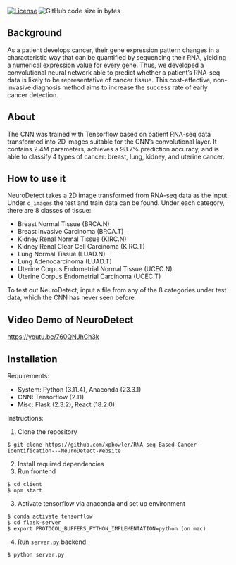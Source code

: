 [![License](https://img.shields.io/badge/license-MIT-green)](LICENSE.md)
![GitHub code size in bytes](https://img.shields.io/github/languages/code-size/xpbowler/RNA-seq-Based-Cancer-Identification---NeuroDetect-Website.svg)

## Background

As a patient develops cancer, their gene expression pattern changes in a characteristic way that can be quantified by sequencing their RNA, yielding a numerical expression value for every gene. Thus, we developed a convolutional neural network able to predict whether a patient’s RNA-seq data is likely to be representative of cancer tissue. This cost-effective, non-invasive diagnosis method aims to increase the success rate of early cancer detection.

## About

The CNN was trained with Tensorflow based on patient RNA-seq data transformed into 2D images suitable for the CNN’s convolutional layer. It contains 2.4M parameters, achieves a 98.7% prediction accuracy, and is able to classify 4 types of cancer: breast, lung, kidney, and uterine cancer. 


## How to use it 

NeuroDetect takes a 2D image transformed from RNA-seq data as the input. Under ```c_images``` the test and train data can be found. Under each category, there are 8 classes of tissue: 

- Breast Normal Tissue (BRCA.N)
- Breast Invasive Carcinoma (BRCA.T)
- Kidney Renal Normal Tissue (KIRC.N)
- Kidney Renal Clear Cell Carcinoma (KIRC.T)
- Lung Normal Tissue (LUAD.N)
- Lung Adenocarcinoma (LUAD.T)
- Uterine Corpus Endometrial Normal Tissue (UCEC.N)
- Uterine Corpus Endometrial Carcinoma (UCEC.T)

To test out NeuroDetect, input a file from any of the 8 categories under test data, which the CNN has never seen before. 


## Video Demo of NeuroDetect
https://youtu.be/760QNJhCh3k


## Installation

Requirements: 
* System: Python (3.11.4), Anaconda (23.3.1)
* CNN: Tensorflow (2.11)
* Misc: Flask (2.3.2), React (18.2.0)

Instructions:
1. Clone the repository
```
$ git clone https://github.com/xpbowler/RNA-seq-Based-Cancer-Identification---NeuroDetect-Website
```
2. Install required dependencies
3. Run frontend
```
$ cd client
$ npm start
```
3. Activate tensorflow via anaconda and set up environment
```
$ conda activate tensorflow
$ cd flask-server
$ export PROTOCOL_BUFFERS_PYTHON_IMPLEMENTATION=python (on mac)
```
4. Run ```server.py``` backend
```
$ python server.py
```
